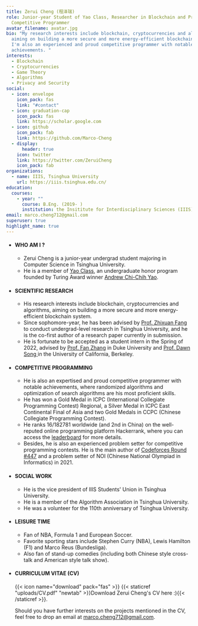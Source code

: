 ```yaml
---
title: Zerui Cheng (程泽瑞)
role: Junior-year Student of Yao Class, Researcher in Blockchain and Proud
  Competitive Programmer
avatar_filename: avatar.jpg
bio: "My research interests include blockchain, cryptocurrencies and algorithms,
  aiming on building a more secure and more energy-efficient blockchain system.
  I'm also an experienced and proud competitive programmer with notable
  achievements. "
interests:
  - Blockchain
  - Cryptocurrencies
  - Game Theory
  - Algorithms
  - Privacy and Security
social:
  - icon: envelope
    icon_pack: fas
    link: "#contact"
  - icon: graduation-cap
    icon_pack: fas
    link: https://scholar.google.com
  - icon: github
    icon_pack: fab
    link: https://github.com/Marco-Cheng
  - display:
      header: true
    icon: twitter
    link: https://twitter.com/ZeruiCheng
    icon_pack: fab
organizations:
  - name: IIIS, Tsinghua University
    url: https://iiis.tsinghua.edu.cn/
education:
  courses:
    - year: ""
      course: B.Eng. (2019- )
      institution: the Insititute for Interdisciplinary Sciences (IIIS), Tsinghua University
email: marco.cheng712@gmail.com
superuser: true
highlight_name: true
---
```

* #### **WHO AM I ?**

  * Zerui Cheng is a junior-year undergrad student majoring in Computer Science in Tsinghua University. 
  * He is a member of [Yao Class](https://iiis.tsinghua.edu.cn/en/yaoclass/), an undergraduate honor program founded by Turing Award winner [Andrew Chi-Chih Yao](https://iiis.tsinghua.edu.cn/yao/). 
* #### **SCIENTIFIC RESEARCH**

  * His research interests include blockchain, cryptocurrencies and algorithms, aiming on building a more secure and more energy-efficient blockchain system. 
  * Since sophomore-year, he has been advised by [Prof. Zhixuan Fang](https://people.iiis.tsinghua.edu.cn/~fang/) to conduct undergrad-level research in Tsinghua University, and he is the co-first author of a research paper currently in submission. 
  * He is fortunate to be accepted as a student intern in the Spring of 2022, advised by [Prof. Fan Zhang](fanzhang.me) in Duke University and [Prof. Dawn Song ](https://people.eecs.berkeley.edu/~dawnsong/)in the University of California, Berkeley.
* #### **COMPETITIVE PROGRAMMING**

  * He is also an expertised and proud competitive programmer with notable achievements, where randomized algorithms and optimization of search algorithms are his most proficient skills. 
  * He has won a Gold Medal in ICPC (International Collegiate Programming Contest) Regional, a Silver Medal in ICPC East Continental Final of Asia and two Gold Medals in CCPC (Chinese Collegiate Programming Contest).
  * He ranks 16/182781 worldwide (and 2nd in China) on the well-reputed online programming platform Hackerrank, where you can access the [leaderboard](https://www.hackerrank.com/leaderboard) for more details. 
  * Besides, he is also an experienced problem setter for competitive programming contests. He is the main author of [Codeforces Round #447](https://codeforces.com/contest/894) and a problem setter of NOI (Chinese National Olympiad in Informatics) in 2021. 
* #### **SOCIAL WORK**

  * He is the vice president of IIIS Students' Union in Tsinghua University.
  * He is a member of the Algorithm Association in Tsinghua University.
  * He was a volunteer for the 110th anniversary of Tsinghua University.
* #### LEISURE TIME

  * Fan of NBA, Formula 1 and European Soccer.
  * Favorite sporting stars include Stephen Curry (NBA), Lewis Hamilton (F1) and Marco Reus (Bundesliga).
  * Also fan of stand-up comedies (including both Chinese style cross-talk and American style talk show).
* #### **CURRICULUM VITAE (CV)**

  {{< icon name="download" pack="fas" >}}  {{< staticref "uploads/CV.pdf" "newtab" >}}Download Zerui Cheng's CV here :){{< /staticref >}}.

  Should you have further interests on the projects mentioned in the CV, feel free to drop an email at [marco.cheng712@gmail.com](marco.cheng712@gmail.com).